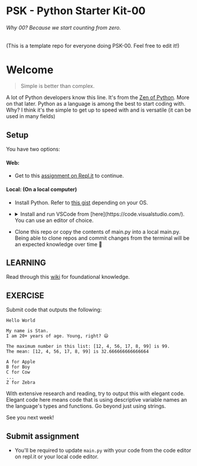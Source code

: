 # PSK - Python Starter Kit-00

###### Why 00? Because we start counting from zero.

(This is a template repo for everyone doing PSK-00. Feel free to edit it!)

# Welcome
> Simple is better than complex.

A lot of Python developers know this line. It's from the [Zen of Python](https://www.python.org/dev/peps/pep-0020/). More on that later.
Python as a language is among the best to start coding with. Why? I think it's the simple to get up to speed with and is versatile (it can be used in many fields)

## Setup
You have two options:

#### Web:

- Get to this [assignment on Repl.it](https://repl.it/teacher/assignments/4141957) to continue.


#### Local: (On a local computer)

- Install Python. Refer to [this gist](https://gist.github.com/NdagiStanley/bf9db623e8a96ef2ab631a28c9a1eba8) depending on your OS.
- <details>
  <summary>Install and run VSCode from [here](https://code.visualstudio.com/). You can use an editor of choice.</summary>

  VSCode is a popular editor.
  
  More on Python in VSCode [here](https://code.visualstudio.com/docs/languages/python).
  
  Install [Python extension on VSCode](https://marketplace.visualstudio.com/items?itemName=ms-python.python) (optional)

  </details>

- Clone this repo or copy the contents of main.py into a local main.py. Being able to clone repos and commit changes from the terminal will be an expected knowledge over time 💪

## LEARNING
Read through this [wiki](https://github.com/Bridge-The-Gap-Series/PSK-00/wiki/Learning) for foundational knowledge.

## EXERCISE
Submit code that outputs the following:
```
Hello World

My name is Stan.
I am 20+ years of age. Young, right? 😃

The maximum number in this list: [12, 4, 56, 17, 8, 99] is 99.
The mean: [12, 4, 56, 17, 8, 99] is 32.666666666666664

A for Apple
B for Boy
C for Cow
...
Z for Zebra
```

With extensive research and reading, try to output this with elegant code. Elegant code here means code that is using descriptive variable names an the language's types and functions. Go beyond just using strings.

See you next week!

## Submit assignment

- You'll be required to update `main.py` with your code from the code editor on repl.it or your local code editor.
